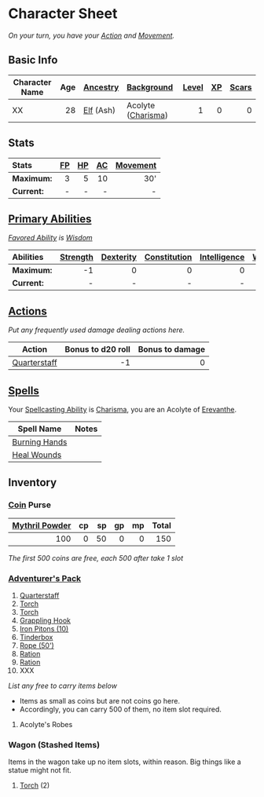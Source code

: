 # Character Sheet

*On your turn, you have your [Action](../../../Game%20Procedures/Action.md) and [Movement](../../../Game%20Procedures/Movement.md).*
## Basic Info

| Character Name | Age | [Ancestry](../../../Player%20Characters/Ancenstries/Ancestry.md) | [Background](../../../Player%20Characters/Background.md)                           | [Level](../../../Player%20Characters/Derived%20Statistics/Level.md) | [XP](../../../Player%20Characters/Derived%20Statistics/Experience%20Points.md) | [Scars](../../../Player%20Characters/Derived%20Statistics/Scars.md) |
| -------------- | --: | :--------------------------------------------------------------- | :--------------------------------------------------------------------------------- | ------------------------------------------------------------------: | -----------------------------------------------------------------------------: | ------------------------------------------------------------------: |
| XX             |  28 | [Elf](../../../Player%20Characters/Ancenstries/Elf.md) (Ash)     | Acolyte ([Charisma](../../../Player%20Characters/Chosen%20Statistics/Charisma.md)) |                                                                   1 |                                                                              0 |                                                                   0 |

## Stats

| Stats        | [FP](../../../Player%20Characters/Derived%20Statistics/Fatigue%20Points.md) | [HP](../../../Player%20Characters/Derived%20Statistics/Health%20Points.md) | [AC](../../../Player%20Characters/Derived%20Statistics/Armor%20Class.md) | [Movement](../../../Game%20Procedures/Movement.md) |
| :----------- | --------------------------------------------------------------------------: | -------------------------------------------------------------------------: | -----------------------------------------------------------------------: | -------------------------------------------------: |
| **Maximum:** |                                                                           3 |                                                                          5 |                                                                       10 |                                                30' |
| **Current:** |                                                                           - |                                                                          - |                                                                        - |                                                  - |

## [Primary Abilities](../../../Player%20Characters/Chosen%20Statistics/Ability%20Scores.md)

*[Favored Ability](../../../Player%20Characters/Favored%20Ability.md) is [Wisdom](../../../Player%20Characters/Chosen%20Statistics/Wisdom.md)*

| Abilities    | [Strength](../../../Player%20Characters/Chosen%20Statistics/Strength.md) | [Dexterity](../../../Player%20Characters/Chosen%20Statistics/Dexterity.md) | [Constitution](../../../Player%20Characters/Chosen%20Statistics/Constitution.md) | [Intelligence](../../../Player%20Characters/Chosen%20Statistics/Intelligence.md) | [Wisdom](../../../Player%20Characters/Chosen%20Statistics/Wisdom.md)<br> | [Charisma](../../../Player%20Characters/Chosen%20Statistics/Charisma.md)<br> |
| :----------- | -----------------------------------------------------------------------: | -------------------------------------------------------------------------: | -------------------------------------------------------------------------------: | -------------------------------------------------------------------------------: | -----------------------------------------------------------------------: | ---------------------------------------------------------------------------: |
| **Maximum:** |                                                                       -1 |                                                                          0 |                                                                                0 |                                                                                0 |                                                                        2 |                                                                            2 |
| **Current:** |                                                                        - |                                                                          - |                                                                                - |                                                                                - |                                                                        - |                                                                            - |

## [Actions](../../../Game%20Procedures/Action.md)

*Put any frequently used damage dealing actions here.*

| Action                                                                                                      | Bonus to d20 roll | Bonus to damage |
| ----------------------------------------------------------------------------------------------------------- | ----------------: | --------------: |
| [Quarterstaff](../../../Items/Individual%20Item%20Cards/Weapons/Melee%20Weapons/Small%20Simple%20Weapon.md) |                -1 |               0 |

## [Spells](../../../Magic/Spellcasting/Spells.md)

Your [Spellcasting Ability](../../../Magic/Spellcasting/The%20Spellcasting%20Disciplines/Spellcasting%20Ability.md) is [Charisma](../../../Player%20Characters/Chosen%20Statistics/Charisma.md), you are an Acolyte of [Erevanthe](../../../Magic/Deities/Deity%20Index/Erevanthe.md).

| Spell Name                                                                              | Notes |
| --------------------------------------------------------------------------------------- | ----- |
| [Burning Hands](../../../Magic/Spells/Spells%20by%20Level/Level%201/Burning%20Hands.md) |       |
| [Heal Wounds](../../../Magic/Spells/Spells%20by%20Level/Level%201/Heal%20Wounds.md)     |       |

## Inventory

### [Coin](../../../Economy/Coins.md) Purse

| [Mythril Powder](../../../Magic/Mythril.md) |  cp |  sp |  gp |  mp | Total |
| ------------------------------------------: | --: | --: | --: | --: | ----: |
|                                         100 |   0 |  50 |   0 |   0 |   150 |

*The first 500 coins are free, each 500 after take 1 slot*

### [Adventurer's Pack](../../../Items/Individual%20Item%20Cards/Gear/100%20Coins/Adventurer's%20Pack.md)

1. [Quarterstaff](../../../Items/Individual%20Item%20Cards/Weapons/Melee%20Weapons/Small%20Simple%20Weapon.md)
2. [Torch](../../../Items/Individual%20Item%20Cards/Gear/1%20Coin/Torch.md)
3. [Torch](../../../Items/Individual%20Item%20Cards/Gear/1%20Coin/Torch.md)
4. [Grappling Hook](../../../Items/Individual%20Item%20Cards/Gear/25%20Coins/Grappling%20Hook.md)
5. [Iron Pitons (10)](../../../Items/Individual%20Item%20Cards/Gear/10%20Coins/Iron%20Piton.md)
6. [Tinderbox](../../../Items/Individual%20Item%20Cards/Gear/10%20Coins/Tinderbox.md)
7. [Rope (50')](../../../Items/Individual%20Item%20Cards/Gear/50%20Coins/Rope%20(50').md)
8. [Ration](../../../Items/Individual%20Item%20Cards/Gear/1%20Coin/Ration.md)
9. [Ration](../../../Items/Individual%20Item%20Cards/Gear/1%20Coin/Ration.md)
10. XXX

*List any free to carry items below*
- Items as small as coins but are not coins go here.
- Accordingly, you can carry 500 of them, no item slot required.

1. Acolyte's Robes

### Wagon (Stashed Items)

Items in the wagon take up no item slots, within reason. Big things like a statue might not fit.

1. [Torch](../../../Items/Individual%20Item%20Cards/Gear/1%20Coin/Torch.md) (2)
